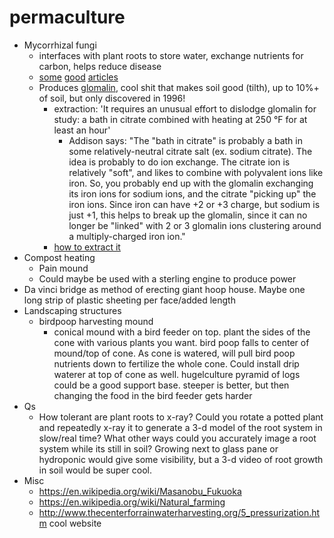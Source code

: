 # permaculture

- Mycorrhizal fungi
  - interfaces with plant roots to store water, exchange nutrients for carbon, helps reduce disease
  - [some](http://www.the-compost-gardener.com/mycorrhizal-fungi.html) [good](http://www.the-compost-gardener.com/-does-mushroom-compost-serve-the-same-function-as-mycorrhizae-.html) [articles](http://www.the-compost-gardener.com/plant-fungi.html)
  - Produces [glomalin](https://en.wikipedia.org/wiki/Glomalin), cool shit that makes soil good (tilth), up to 10%+ of soil, but only discovered in 1996!
    - extraction: 'It requires an unusual effort to dislodge glomalin for study: a bath in citrate combined with heating at 250 °F for at least an hour'
      - Addison says: "The "bath in citrate" is probably a bath in some relatively-neutral citrate salt (ex. sodium citrate). The idea is probably to do ion exchange. The citrate ion is relatively "soft", and likes to combine with polyvalent ions like iron. So, you probably end up with the glomalin exchanging its iron ions for sodium ions, and the citrate "picking up" the iron ions. Since iron can have +2 or +3 charge, but sodium is just +1, this helps to break up the glomalin, since it can no longer be "linked" with 2 or 3 glomalin ions clustering around a multiply-charged iron ion."  
    - [how to extract it](https://webcache.googleusercontent.com/search?q=cache:SI-kkhctlU4J:https://www.researchgate.net/file.PostFileLoader.html%3Fid%3D5811ba9a615e270fe63d4b25%26assetKey%3DAS%253A421718318686210%25401477556890768+&cd=5&hl=en&ct=clnk&gl=us)
- Compost heating
  - Pain mound
  - Could maybe be used with a sterling engine to produce power
- Da vinci bridge as method of erecting giant hoop house.  Maybe one long strip of plastic sheeting per face/added length
- Landscaping structures
  - birdpoop harvesting mound 
    - conical mound with a bird feeder on top.  plant the sides of the cone with various plants you want.  bird poop falls to center of mound/top of cone.  As cone is watered, will pull bird poop nutrients down to fertilize the whole cone.  Could install drip waterer at top of cone as well. hugelculture pyramid of logs could be a good support base. steeper is better, but then changing the food in the bird feeder gets harder
- Qs
  - How tolerant are plant roots to x-ray?  Could you rotate a potted plant and repeatedly x-ray it to generate a 3-d model of the root system in slow/real time?  What other ways could you accurately image a root system while its still in soil?  Growing next to glass pane or hydroponic would give some visibility, but a 3-d video of root growth in soil would be super cool.
- Misc
  - https://en.wikipedia.org/wiki/Masanobu_Fukuoka
  - https://en.wikipedia.org/wiki/Natural_farming
  - http://www.thecenterforrainwaterharvesting.org/5_pressurization.htm cool website
